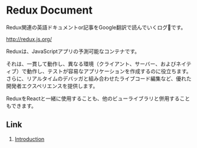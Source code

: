 # Redux Document
Redux関連の英語ドキュメントor記事をGoogle翻訳で読んでいくログです。

http://redux.js.org/

Reduxは、JavaScriptアプリの予測可能なコンテナです。

それは、一貫して動作し、異なる環境（クライアント、サーバー、およびネイティブ）で動作し、テストが容易なアプリケーションを作成するのに役立ちます。 さらに、リアルタイムのデバッガと組み合わせたライブコード編集など、優れた開発者エクスペリエンスを提供します。

ReduxをReactと一緒に使用することも、他のビューライブラリと併用することもできます。

## Link
1. [Introduction](https://github.com/jb-matsunaga/redux-document/blob/master/01_Introduction/node.md)




